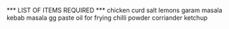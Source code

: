 *** LIST OF ITEMS REQUIRED ***
 chicken 
curd
salt
lemons
garam masala
kebab masala
gg paste
oil for frying
chilli powder
corriander
ketchup